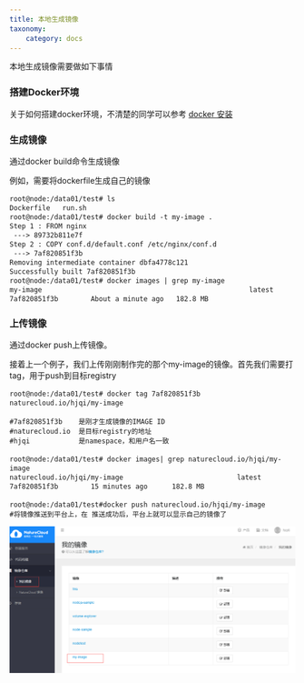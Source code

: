 ```yaml
---
title: 本地生成镜像
taxonomy:
    category: docs
---
```


本地生成镜像需要做如下事情

### 搭建Docker环境
关于如何搭建docker环境，不清楚的同学可以参考
[docker 安装](../../q&a/docker-q&a)

### 生成镜像
通过docker build命令生成镜像

例如，需要将dockerfile生成自己的镜像
	
	root@node:/data01/test# ls
	Dockerfile   run.sh
	root@node:/data01/test# docker build -t my-image .
	Step 1 : FROM nginx
	 ---> 89732b811e7f
	Step 2 : COPY conf.d/default.conf /etc/nginx/conf.d
	 ---> 7af820851f3b
	Removing intermediate container dbfa4778c121
	Successfully built 7af820851f3b
	root@node:/data01/test# docker images | grep my-image
	my-image                                                   latest               7af820851f3b        About a minute ago   182.8 MB
	
### 上传镜像
通过docker push上传镜像。

接着上一个例子，我们上传刚刚制作完的那个my-image的镜像。首先我们需要打tag，用于push到目标registry
	
	root@node:/data01/test# docker tag 7af820851f3b naturecloud.io/hjqi/my-image
	
	#7af820851f3b    是刚才生成镜像的IMAGE ID
	#naturecloud.io  是目标registry的地址
    #hjqi			 是namespace，和用户名一致

	root@node:/data01/test# docker images| grep naturecloud.io/hjqi/my-image         
 	naturecloud.io/hjqi/my-image                            latest               7af820851f3b        15 minutes ago      182.8 MB
	
	root@node:/data01/test#docker push naturecloud.io/hjqi/my-image
	#将镜像推送到平台上，在 推送成功后，平台上就可以显示自己的镜像了

![](my-image.png)